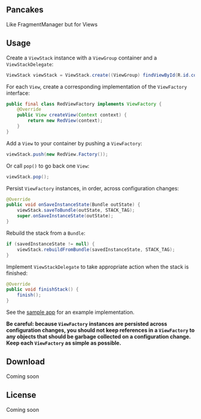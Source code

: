 Pancakes
----

Like FragmentManager but for Views


Usage
-----

Create a `ViewStack` instance with a `ViewGroup` container and a `ViewStackDelegate`: 

```java
ViewStack viewStack = ViewStack.create((ViewGroup) findViewById(R.id.container), this);
```

For each `View`, create a corresponding implementation of the `ViewFactory` interface:

```java
public final class RedViewFactory implements ViewFactory {
    @Override
    public View createView(Context context) {
        return new RedView(context);
    }
}
```

Add a `View` to your container by pushing a `ViewFactory`:

```java
viewStack.push(new RedView.Factory());
```

Or call `pop()` to go back one `View`:

```java
viewStack.pop();
```

Persist `ViewFactory` instances, in order, across configuration changes:

```java
@Override
public void onSaveInstanceState(Bundle outState) {
    viewStack.saveToBundle(outState, STACK_TAG);
    super.onSaveInstanceState(outState);
}
```

Rebuild the stack from a `Bundle`:
```java
if (savedInstanceState != null) {
    viewStack.rebuildFromBundle(savedInstanceState, STACK_TAG);
}
```

Implement `ViewStackDelegate` to take appropriate action when the stack is finished:
```java
@Override
public void finishStack() {
    finish();
}
```

See the [sample app](https://github.com/mattlogan/Pancakes/tree/master/app) for an example implementation.

**Be careful: because `ViewFactory` instances are persisted across configuration changes,
you should not keep references in a `ViewFactory` to any objects that should be garbage collected
on a configuration change. Keep each `ViewFactory` as simple as possible.**

Download
----

Coming soon

License
-----

Coming soon
